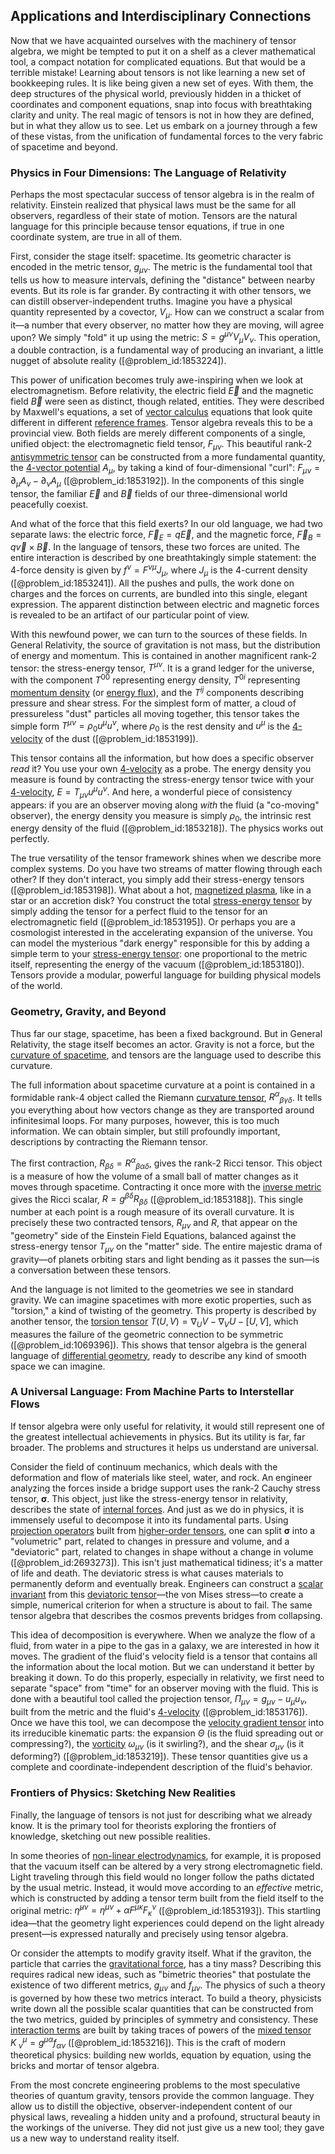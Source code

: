 ## Applications and Interdisciplinary Connections

Now that we have acquainted ourselves with the machinery of tensor algebra, we might be tempted to put it on a shelf as a clever mathematical tool, a compact notation for complicated equations. But that would be a terrible mistake! Learning about tensors is not like learning a new set of bookkeeping rules. It is like being given a new set of eyes. With them, the deep structures of the physical world, previously hidden in a thicket of coordinates and component equations, snap into focus with breathtaking clarity and unity. The real magic of tensors is not in how they are defined, but in what they allow us to see. Let us embark on a journey through a few of these vistas, from the unification of fundamental forces to the very fabric of spacetime and beyond.

### Physics in Four Dimensions: The Language of Relativity

Perhaps the most spectacular success of tensor algebra is in the realm of relativity. Einstein realized that physical laws must be the same for all observers, regardless of their state of motion. Tensors are the natural language for this principle because tensor equations, if true in one coordinate system, are true in all of them.

First, consider the stage itself: spacetime. Its geometric character is encoded in the metric tensor, $g_{\mu\nu}$. The metric is the fundamental tool that tells us how to measure intervals, defining the "distance" between nearby events. But its role is far grander. By contracting it with other tensors, we can distill observer-independent truths. Imagine you have a physical quantity represented by a covector, $V_\mu$. How can we construct a scalar from it—a number that every observer, no matter how they are moving, will agree upon? We simply "fold" it up using the metric: $S = g^{\mu\nu}V_\mu V_\nu$. This operation, a double contraction, is a fundamental way of producing an invariant, a little nugget of absolute reality ([@problem_id:1853224]).

This power of unification becomes truly awe-inspiring when we look at electromagnetism. Before relativity, the electric field $\vec{E}$ and the magnetic field $\vec{B}$ were seen as distinct, though related, entities. They were described by Maxwell's equations, a set of [vector calculus](@article_id:146394) equations that look quite different in different [reference frames](@article_id:165981). Tensor algebra reveals this to be a provincial view. Both fields are merely different components of a single, unified object: the electromagnetic field tensor, $F_{\mu\nu}$. This beautiful rank-2 [antisymmetric tensor](@article_id:190596) can be constructed from a more fundamental quantity, the [4-vector potential](@article_id:187913) $A_\mu$, by taking a kind of four-dimensional "curl": $F_{\mu\nu} = \partial_\mu A_\nu - \partial_\nu A_\mu$ ([@problem_id:1853192]). In the components of this single tensor, the familiar $\vec{E}$ and $\vec{B}$ fields of our three-dimensional world peacefully coexist.

And what of the force that this field exerts? In our old language, we had two separate laws: the electric force, $\vec{F}_E = q\vec{E}$, and the magnetic force, $\vec{F}_B = q\vec{v} \times \vec{B}$. In the language of tensors, these two forces are united. The entire interaction is described by one breathtakingly simple statement: the 4-force density is given by $f^\nu = F^{\nu\mu}J_\mu$, where $J_\mu$ is the 4-current density ([@problem_id:1853241]). All the pushes and pulls, the work done on charges and the forces on currents, are bundled into this single, elegant expression. The apparent distinction between electric and magnetic forces is revealed to be an artifact of our particular point of view.

With this newfound power, we can turn to the sources of these fields. In General Relativity, the source of gravitation is not mass, but the distribution of energy and momentum. This is contained in another magnificent rank-2 tensor: the stress-energy tensor, $T^{\mu\nu}$. It is a grand ledger for the universe, with the component $T^{00}$ representing energy density, $T^{0i}$ representing [momentum density](@article_id:270866) (or [energy flux](@article_id:265562)), and the $T^{ij}$ components describing pressure and shear stress. For the simplest form of matter, a cloud of pressureless "dust" particles all moving together, this tensor takes the simple form $T^{\mu\nu} = \rho_0 u^\mu u^\nu$, where $\rho_0$ is the rest density and $u^\mu$ is the [4-velocity](@article_id:260601) of the dust ([@problem_id:1853199]).

This tensor contains all the information, but how does a specific observer *read* it? You use your own [4-velocity](@article_id:260601) as a probe. The energy density you measure is found by contracting the stress-energy tensor twice with your [4-velocity](@article_id:260601), $E = T_{\mu\nu} u^\mu u^\nu$. And here, a wonderful piece of consistency appears: if you are an observer moving along *with* the fluid (a "co-moving" observer), the energy density you measure is simply $\rho_0$, the intrinsic rest energy density of the fluid ([@problem_id:1853218]). The physics works out perfectly.

The true versatility of the tensor framework shines when we describe more complex systems. Do you have two streams of matter flowing through each other? If they don't interact, you simply add their stress-energy tensors ([@problem_id:1853198]). What about a hot, [magnetized plasma](@article_id:200731), like in a star or an accretion disk? You construct the total [stress-energy tensor](@article_id:146050) by simply adding the tensor for a perfect fluid to the tensor for an electromagnetic field ([@problem_id:1853195]). Or perhaps you are a cosmologist interested in the accelerating expansion of the universe. You can model the mysterious "dark energy" responsible for this by adding a simple term to your [stress-energy tensor](@article_id:146050): one proportional to the metric itself, representing the energy of the vacuum ([@problem_id:1853180]). Tensors provide a modular, powerful language for building physical models of the world.

### Geometry, Gravity, and Beyond

Thus far our stage, spacetime, has been a fixed background. But in General Relativity, the stage itself becomes an actor. Gravity is not a force, but the [curvature of spacetime](@article_id:188986), and tensors are the language used to describe this curvature.

The full information about spacetime curvature at a point is contained in a formidable rank-4 object called the Riemann [curvature tensor](@article_id:180889), $R^\alpha{}_{\beta\gamma\delta}$. It tells you everything about how vectors change as they are transported around infinitesimal loops. For many purposes, however, this is too much information. We can obtain simpler, but still profoundly important, descriptions by contracting the Riemann tensor.

The first contraction, $R_{\beta\delta} = R^\alpha{}_{\beta\alpha\delta}$, gives the rank-2 Ricci tensor. This object is a measure of how the volume of a small ball of matter changes as it moves through spacetime. Contracting it once more with the [inverse metric](@article_id:273380) gives the Ricci scalar, $R = g^{\beta\delta}R_{\beta\delta}$ ([@problem_id:1853188]). This single number at each point is a rough measure of its overall curvature. It is precisely these two contracted tensors, $R_{\mu\nu}$ and $R$, that appear on the "geometry" side of the Einstein Field Equations, balanced against the stress-energy tensor $T_{\mu\nu}$ on the "matter" side. The entire majestic drama of gravity—of planets orbiting stars and light bending as it passes the sun—is a conversation between these tensors.

And the language is not limited to the geometries we see in standard gravity. We can imagine spacetimes with more exotic properties, such as "torsion," a kind of twisting of the geometry. This property is described by another tensor, the [torsion tensor](@article_id:203643) $T(U,V) = \nabla_U V - \nabla_V U - [U,V]$, which measures the failure of the geometric connection to be symmetric ([@problem_id:1069396]). This shows that tensor algebra is the general language of [differential geometry](@article_id:145324), ready to describe any kind of smooth space we can imagine.

### A Universal Language: From Machine Parts to Interstellar Flows

If tensor algebra were only useful for relativity, it would still represent one of the greatest intellectual achievements in physics. But its utility is far, far broader. The problems and structures it helps us understand are universal.

Consider the field of continuum mechanics, which deals with the deformation and flow of materials like steel, water, and rock. An engineer analyzing the forces inside a bridge support uses the rank-2 Cauchy stress tensor, $\boldsymbol{\sigma}$. This object, just like the stress-energy tensor in relativity, describes the state of [internal forces](@article_id:167111). And just as we do in physics, it is immensely useful to decompose it into its fundamental parts. Using [projection operators](@article_id:153648) built from [higher-order tensors](@article_id:183365), one can split $\boldsymbol{\sigma}$ into a "volumetric" part, related to changes in pressure and volume, and a "deviatoric" part, related to changes in shape without a change in volume ([@problem_id:2693273]). This isn't just mathematical tidiness; it's a matter of life and death. The deviatoric stress is what causes materials to permanently deform and eventually break. Engineers can construct a [scalar invariant](@article_id:159112) from this [deviatoric tensor](@article_id:185343)—the von Mises stress—to create a simple, numerical criterion for when a structure is about to fail. The same tensor algebra that describes the cosmos prevents bridges from collapsing.

This idea of decomposition is everywhere. When we analyze the flow of a fluid, from water in a pipe to the gas in a galaxy, we are interested in how it moves. The gradient of the fluid's velocity field is a tensor that contains all the information about the local motion. But we can understand it better by breaking it down. To do this properly, especially in relativity, we first need to separate "space" from "time" for an observer moving with the fluid. This is done with a beautiful tool called the projection tensor, $\Pi_{\mu\nu} = g_{\mu\nu} - u_\mu u_\nu$, built from the metric and the fluid's [4-velocity](@article_id:260601) ([@problem_id:1853176]). Once we have this tool, we can decompose the [velocity gradient tensor](@article_id:270434) into its irreducible kinematic parts: the expansion $\Theta$ (is the fluid spreading out or compressing?), the [vorticity](@article_id:142253) $\omega_{\mu\nu}$ (is it swirling?), and the shear $\sigma_{\mu\nu}$ (is it deforming?) ([@problem_id:1853219]). These tensor quantities give us a complete and coordinate-independent description of the fluid's behavior.

### Frontiers of Physics: Sketching New Realities

Finally, the language of tensors is not just for describing what we already know. It is the primary tool for theorists exploring the frontiers of knowledge, sketching out new possible realities.

In some theories of [non-linear electrodynamics](@article_id:274510), for example, it is proposed that the vacuum itself can be altered by a very strong electromagnetic field. Light traveling through this field would no longer follow the paths dictated by the usual metric. Instead, it would move according to an *effective* metric, which is constructed by adding a tensor term built from the field itself to the original metric: $\tilde{\eta}^{\mu\nu} = \eta^{\mu\nu} + \alpha F^{\mu\kappa}F_{\kappa}{}^{\nu}$ ([@problem_id:1853193]). This startling idea—that the geometry light experiences could depend on the light already present—is expressed naturally and precisely using tensor algebra.

Or consider the attempts to modify gravity itself. What if the graviton, the particle that carries the [gravitational force](@article_id:174982), has a tiny mass? Describing this requires radical new ideas, such as "bimetric theories" that postulate the existence of two different metrics, $g_{\mu\nu}$ and $f_{\mu\nu}$. The physics of such a theory is governed by how these two metrics interact. To build a theory, physicists write down all the possible scalar quantities that can be constructed from the two metrics, guided by principles of symmetry and consistency. These [interaction terms](@article_id:636789) are built by taking traces of powers of the [mixed tensor](@article_id:181585) $K^\mu_{\ \nu} = g^{\mu\alpha}f_{\alpha\nu}$ ([@problem_id:1853216]). This is the craft of modern theoretical physics: building new worlds, equation by equation, using the bricks and mortar of tensor algebra.

From the most concrete engineering problems to the most speculative theories of quantum gravity, tensors provide the common language. They allow us to distill the objective, observer-independent content of our physical laws, revealing a hidden unity and a profound, structural beauty in the workings of the universe. They did not just give us a new tool; they gave us a new way to understand reality itself.